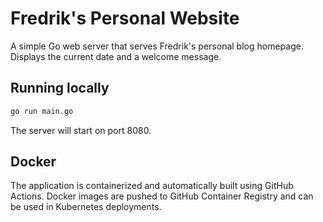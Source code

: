# Fredrik's Personal Website

A simple Go web server that serves Fredrik's personal blog homepage. Displays the current date and a welcome message.

## Running locally

```bash
go run main.go
```

The server will start on port 8080.

## Docker

The application is containerized and automatically built using GitHub Actions. Docker images are pushed to GitHub Container Registry and can be used in Kubernetes deployments.